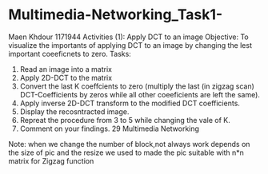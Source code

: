 # Multimedia-Networking_Task1-
Maen Khdour 1171944
Activities (1): Apply DCT to an image
Objective: To visualize the importants of applying DCT to an image by changing the lest important coeeficnets to zero. 
Tasks:
1) Read an image into a matrix 
2) Apply 2D-DCT to the matrix
3) Convert the last K coeffcients to zero (multiply the last (in zigzag scan) DCT-Coefficients by zeros while all other coeeficients are left the same).
4) Apply inverse 2D-DCT transform to the modified DCT coefficients. 
5) Display the recosntracted image.
6) Repreat the procedure from 3 to 5 while changing the vale of K.
7)  Comment on your findings. 29 Multimedia Networking

Note: when we change the number of block,not always work depends  on the size of pic and the resize we used to made the pic suitable with n*n matrix for Zigzag function
